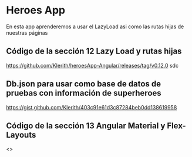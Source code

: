 # Heroes App

En esta app aprenderemos a usar el LazyLoad asi como las rutas hijas de nuestras páginas

## Código de la sección 12 Lazy Load y rutas hijas

<https://github.com/Klerith/heroesApp-Angular/releases/tag/v0.12.0> sdc

## Db.json para usar como base de datos de pruebas con información de superheroes

<https://gist.github.com/Klerith/403c91e61d3c87284beb0dd138619958>

## Código de la sección 13 Angular Material y Flex-Layouts

<>
